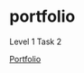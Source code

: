 # portfolio
<p>Level 1 Task 2</p>
<a href="https://sai0029.github.io/Codsoft_taskno2/">Portfolio</a>
